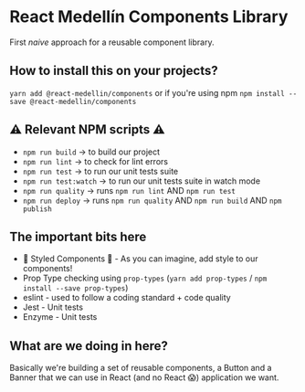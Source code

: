 # React Medellín Components Library

First _naive_ approach for a reusable component library.

## How to install this on your projects?
`yarn add @react-medellin/components` or if you're using npm `npm install --save @react-medellin/components`

## ⚠️ Relevant NPM scripts ⚠️
- `npm run build` -> to build our project
- `npm run lint` -> to check for lint errors
- `npm run test` -> to run our unit tests suite
- `npm run test:watch` -> to run our unit tests suite in watch mode
- `npm run quality` -> runs `npm run lint` AND `npm run test`
- `npm run deploy` -> runs `npm run quality` AND `npm run build` AND `npm publish`

## The important bits here
- 💅 Styled Components 💅 - As you can imagine, add style to our components!
- Prop Type checking using `prop-types` (`yarn add prop-types` / `npm install --save prop-types`)
- eslint - used to follow a coding standard + code quality
- Jest - Unit tests
- Enzyme - Unit tests

## What are we doing in here?
Basically we're building a set of reusable components, a Button and a Banner that we can use in React (and no React 😱) application we want.
